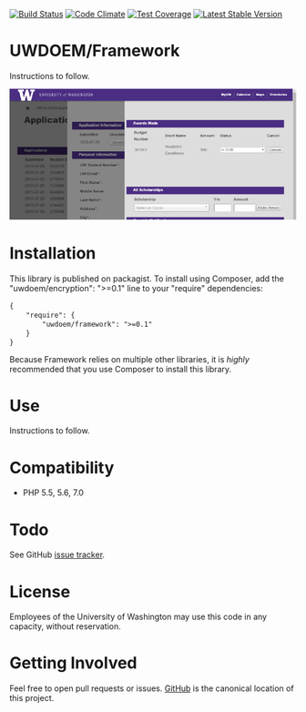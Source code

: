 [![Build Status](https://travis-ci.org/UWEnrollmentManagement/Framework.svg?branch=master)](https://travis-ci.org/UWEnrollmentManagement/Framework)
[![Code Climate](https://codeclimate.com/github/UWEnrollmentManagement/Framework/badges/gpa.svg)](https://codeclimate.com/github/UWEnrollmentManagement/Framework)
[![Test Coverage](https://codeclimate.com/github/UWEnrollmentManagement/Framework/badges/coverage.svg)](https://codeclimate.com/github/UWEnrollmentManagement/Framework/coverage)
[![Latest Stable Version](https://poser.pugx.org/uwdoem/framework/v/stable)](https://packagist.org/packages/uwdoem/framework)

UWDOEM/Framework
=============

Instructions to follow.

![Framework in action](assets/images/demo.png)


Installation
===============

This library is published on packagist. To install using Composer, add the "uwdoem/encryption": ">=0.1" line to your "require" dependencies:

```
{
    "require": {
        "uwdoem/framework": ">=0.1"
    }
}
```

Because Framework relies on multiple other libraries, it is *highly* recommended that you use Composer to install this library.

Use
===

Instructions to follow.

Compatibility
=============

* PHP 5.5, 5.6, 7.0

Todo
====

See GitHub [issue tracker](https://github.com/UWEnrollmentManagement/Framework/issues/).

License
====

Employees of the University of Washington may use this code in any capacity, without reservation.

Getting Involved
================

Feel free to open pull requests or issues. [GitHub](https://github.com/UWEnrollmentManagement/Framework) is the canonical location of this project.

